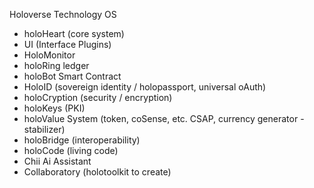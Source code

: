 Holoverse Technology OS 
 - holoHeart (core system)
 - UI (Interface Plugins) 
 - HoloMonitor 
 - holoRing ledger
 - holoBot Smart Contract
 - HoloID (sovereign identity / holopassport, universal oAuth)
 - holoCryption (security / encryption)
 - holoKeys (PKI)
 - holoValue System (token, coSense, etc. CSAP, currency generator - stabilizer)
 - holoBridge (interoperability)
 - holoCode (living code)
 - Chii Ai Assistant 
 - Collaboratory (holotoolkit to create)




